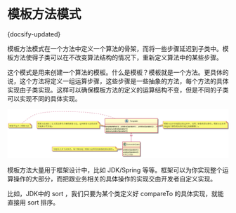 #  模板方法模式
{docsify-updated}

模板方法模式在一个方法中定义一个算法的骨架，而将一些步骤延迟到子类中。模板方法使得子类可以在不改变算法结构的情况下，重新定义算法中的某些步骤。

这个模式是用来创建一个算法的模板。什么是模板？模板就是一个方法。更具体的说，这个方法将定义一组运算步骤，这些步骤是一些抽象的方法，每个方法的具体实现由子类实现。这样可以确保模板方法的定义的运算结构不变，但是不同的子类可以实现不同的具体实现。

<center><img src="pics/plantuml/template-pattern.png" alt=""></center>

模板方法大量用于框架设计中，比如 JDK/Spring 等等。框架可以为你实现整个运算操作的大部分，而把跟业务相关的具体操作的实现交由开发者自定义实现。

比如，JDK中的 sort ，我们只要为某个类定义好 compareTo 的具体实现，就能直接用 sort 排序。
